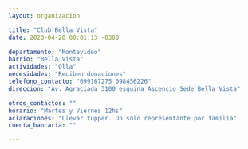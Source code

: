 ```yaml
---
layout: organizacion

title: "Club Bella Vista"
date: 2020-04-20 00:01:13 -0300

departamento: "Montevideo"
barrio: "Bella Vista"
actividades: "Olla"
necesidades: "Reciben donaciones"
telefono_contacto: "099167275 098456226"
direccion: "Av. Agraciada 3100 esquina Ascencio Sede Bella Vista"

otros_contactos: ""
horario: "Martes y Viernes 12hs"
aclaraciones: "Llevar tupper. Un sólo representante por familia"
cuenta_bancaria: ""

---
```

